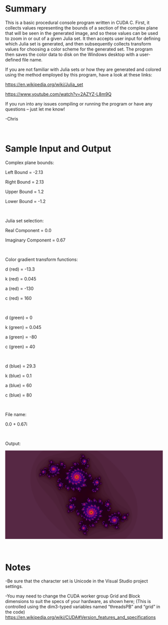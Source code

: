 # Summary

This is a basic procedural console program written in CUDA C. First, it collects values representing the bounds of a section of the complex plane that will be seen in the generated image, and so these values can be used to zoom in or out of a given Julia set. It then accepts user input for defining which Julia set is generated, and then subsequently collects transform values for choosing a color scheme for the generated set. The program then saves the color data to disk on the Windows desktop with a user-defined file name.

If you are not familiar with Julia sets or how they are generated and colored using the method employed by this program, have a look at these links:

https://en.wikipedia.org/wiki/Julia_set

https://www.youtube.com/watch?v=2AZYZ-L8m9Q

If you run into any issues compiling or running the program or have any questions – just let me know!

-Chris

<br>

# Sample Input and Output

Complex plane bounds:
  
  Left Bound = -2.13
  
  Right Bound = 2.13
  
  Upper Bound = 1.2
  
  Lower Bound = -1.2

<br>

Julia set selection:
  
  Real Component = 0.0
  
  Imaginary Component = 0.67

<br>

Color gradient transform functions:
  
  d (red) = -13.3
  
  k (red) = 0.045
  
  a (red) = -130
  
  c (red) = 160

 <br>

  d (green) = 0
  
  k (green) = 0.045
  
  a (green) = -80
  
  c (green) = 40

<br>

  d (blue) = 29.3
  
  k (blue) = 0.1
  
  a (blue) = 60
  
  c (blue) = 80

<br>

File name:
  
  0.0 + 0.67i

<br>

Output:

![0.0 + 0.67i](https://github.com/RealTimeChris/Julia-Set-Generator-CUDA/blob/master/Images/0.0%20+%200.67i.jpg?raw=true)

<br>

# Notes
  -Be sure that the character set is Unicode in the Visual Studio project settings.

  -You may need to change the CUDA worker group Grid and Block dimensions to suit the specs of your hardware, as shown here; (This is controlled using the dim3-typed variables named “threadsPB” and “grid” in the code)
	https://en.wikipedia.org/wiki/CUDA#Version_features_and_specifications

